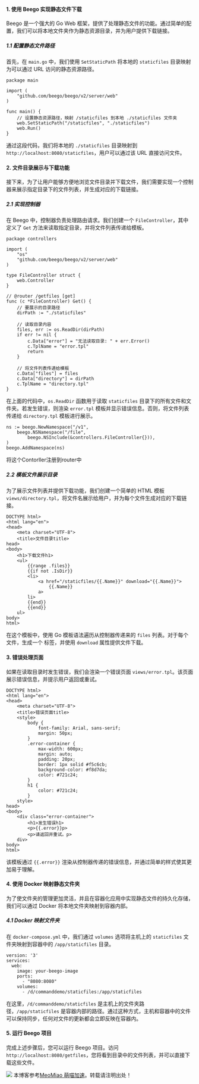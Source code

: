 
#### 1\. 使用 Beego 实现静态文件下载


Beego 是一个强大的 Go Web 框架，提供了处理静态文件的功能。通过简单的配置，我们可以将本地文件夹作为静态资源目录，并为用户提供下载链接。


##### 1\.1 配置静态文件路径


首先，在 `main.go` 中，我们使用 `SetStaticPath` 将本地的 `staticfiles` 目录映射为可以通过 URL 访问的静态资源路径。




```
package main

import (
    "github.com/beego/beego/v2/server/web"
)

func main() {
    // 设置静态资源路径，映射 /staticfiles 到本地 ./staticfiles 文件夹
    web.SetStaticPath("/staticfiles", "./staticfiles")
    web.Run()
}
```


通过这段代码，我们将本地的 `./staticfiles` 目录映射到 `http://localhost:8080/staticfiles`，用户可以通过该 URL 直接访问文件。


#### 2\. 文件目录展示与下载功能


接下来，为了让用户能够方便地浏览文件目录并下载文件，我们需要实现一个控制器来展示指定目录下的文件列表，并生成对应的下载链接。


##### 2\.1 实现控制器


在 Beego 中，控制器负责处理路由请求。我们创建一个 `FileController`，其中定义了 `Get` 方法来读取指定目录，并将文件列表传递给模板。




```
package controllers

import (
    "os"
    "github.com/beego/beego/v2/server/web"
)

type FileController struct {
    web.Controller
}

// @router /getfiles [get]
func (c *FileController) Get() {
    // 要展示的目录路径
    dirPath := "./staticfiles"

    // 读取目录内容
    files, err := os.ReadDir(dirPath)
    if err != nil {
        c.Data["error"] = "无法读取目录: " + err.Error()
        c.TplName = "error.tpl"
        return
    }

    // 将文件列表传递给模板
    c.Data["files"] = files
    c.Data["directory"] = dirPath
    c.TplName = "directory.tpl"
}
```


在上面的代码中，`os.ReadDir` 函数用于读取 `staticfiles` 目录下的所有文件和文件夹。若发生错误，则渲染 `error.tpl` 模板并显示错误信息。否则，将文件列表传递给 `directory.tpl` 模板进行展示。




```
ns := beego.NewNamespace("/v1",
    beego.NSNamespace("/file",
        beego.NSInclude(&controllers.FileController{})),
)
beego.AddNamespace(ns)
```


将这个Contorller注册到router中


##### 2\.2 模板文件展示目录


为了展示文件列表并提供下载功能，我们创建一个简单的 HTML 模板 `views/directory.tpl`，将文件名展示给用户，并为每个文件生成对应的下载链接。




```
DOCTYPE html>
<html lang="en">
<head>
    <meta charset="UTF-8">
    <title>文件目录title>
head>
<body>
    <h1>下载文件h1>
    <ul>
        {{range .files}}
        {{if not .IsDir}}
        <li>
            <a href="/staticfiles/{{.Name}}" download="{{.Name}}">
                {{.Name}}
            a>
        li>
        {{end}}
        {{end}}
    ul>
body>
html>
```


在这个模板中，使用 Go 模板语法遍历从控制器传递来的 `files` 列表。对于每个文件，生成一个  标签，并使用 `download` 属性提供文件下载。


#### 3\. 错误处理页面


如果在读取目录时发生错误，我们会渲染一个错误页面 `views/error.tpl`。该页面展示错误信息，并提示用户返回或重试。




```
DOCTYPE html>
<html lang="en">
<head>
    <meta charset="UTF-8">
    <title>错误页面title>
    <style>
        body {
            font-family: Arial, sans-serif;
            margin: 50px;
        }
        .error-container {
            max-width: 600px;
            margin: auto;
            padding: 20px;
            border: 1px solid #f5c6cb;
            background-color: #f8d7da;
            color: #721c24;
        }
        h1 {
            color: #721c24;
        }
    style>
head>
<body>
    <div class="error-container">
        <h1>发生错误h1>
        <p>{{.error}}p>
        <p>请返回并重试。p>
    div>
body>
html>
```


该模板通过 `{{.error}}` 渲染从控制器传递的错误信息，并通过简单的样式使其更加易于理解。


#### 4\. 使用 Docker 映射静态文件夹


为了使文件夹的管理更加灵活，并且在容器化应用中实现静态文件的持久化存储，我们可以通过 Docker 将本地文件夹映射到容器内部。


##### 4\.1 Docker 映射文件夹


在 `docker-compose.yml` 中，我们通过 `volumes` 选项将主机上的 `staticfiles` 文件夹映射到容器中的 `/app/staticfiles` 目录。




```
version: '3'
services:
  web:
    image: your-beego-image
    ports:
      - "8080:8080"
    volumes:
      - /d/commanddemo/staticfiles:/app/staticfiles
```


在这里，`/d/commanddemo/staticfiles` 是主机上的文件夹路径，`/app/staticfiles` 是容器内部的路径。通过这种方式，主机和容器中的文件可以保持同步，任何对文件的更新都会立即反映在容器内。


#### 5\. 运行 Beego 项目


完成上述步骤后，您可以运行 Beego 项目。访问 `http://localhost:8080/getfiles`，您将看到目录中的文件列表，并可以直接下载这些文件。


![](https://images.cnblogs.com/cnblogs_com/chenyishi/1348350/o_240408130234_wx.png) 本博客参考[MeoMiao 萌喵加速](https://biqumo.org)。转载请注明出处！
